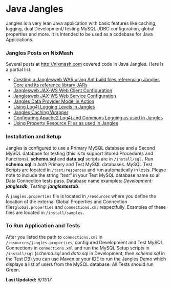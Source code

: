 Java Jangles
============

Jangles is a very lean Java application with basic features like caching, logging, dual Development/Testing MySQL JDBC configuration, global properties and more. It is intended to be used as a codebase for Java Applications.

###  Jangles Posts on NixMash

Several posts at <http://nixmash.com> covered code in Java Jangles. Here is a partial list:

* [Creating a Janglesweb WAR using Ant build files referencing Jangles Core and its reference library JARs](http://nixmash.com/java/referencing-project-libraries-in-wars-with-ant/)
* [Janglesweb JAX-WS Web Client Configuration](http://nixmash.com/java/jangles-jax-ws-web-client-project-online/)
* [Janglesweb JAX-WS Web Service Configuration](http://nixmash.com/java/jangles-jax-ws-web-service-project-now-on-github/)
* [Jangles Data Provider Model in Action](http://nixmash.com/mysql/the-java-jangles-data-provider-model-in-action/)
* [Using Log4j Logging Levels in Jangles](http://nixmash.com/java/changing-log4j-logging-levels-by-output-type/)
* [Jangles Caching Wrapper](http://nixmash.com/java/the-java-jangles-caching-wrapper/)
* [Configuring Apache2 Log4j and Commons Logging as used in Jangles](http://nixmash.com/java/configuring-apache-log4j-and-commons-logging/)
* [Using Property Resource Files as used in Jangles](http://nixmash.com/java/loading-java-property-resource-files/)

### Installation and Setup

Jangles is configured to use a Primary MySQL database and a Second MySQL database for testing (this is to support Stored Procedures and Functions). **schema.sql** and **data.sql** scripts are in `/install/sql.` Run **schema.sql** in *both* Primary and Test MySQL databases. MySQL Test Scripts are located in `/test/resources` and run automatically in tests.  Please note to include the string *"test"* in your Test MySQL database name so all Data Connection tests pass. Database name examples: *Development: **janglesdb***, *Testing: **janglestestdb***.

A `jangles.properties` file is located in `/resources`  where you define the location of the external Global Properties and Connection files`global.properties` and `connections.xml` respectfully. Examples of these files are located in `/install/samples.`

### To Run Application and Tests

After you listed the path to `connections.xml` in `/resources/jangles.properties`, configured Development and Test MySQL Connections in `connections.xml` and run the MySQL Setup scripts in `/install/sql`  (*schema.sql* and *data.sql* in Development, then *schema.sql* in the Test DB) you can use Maven or your IDE to run the Jangles Demo which displays a list of users from the MySQL database. All Tests should run Green.

**Last Updated:** *6/11/17*



